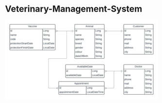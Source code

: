 # Veterinary-Management-System

![UML Diagram](https://github.com/wvazabi/Veterinary-Management-System/blob/main/Images/Veterinary%20Management%20System%20UML%20Diagram.png)
